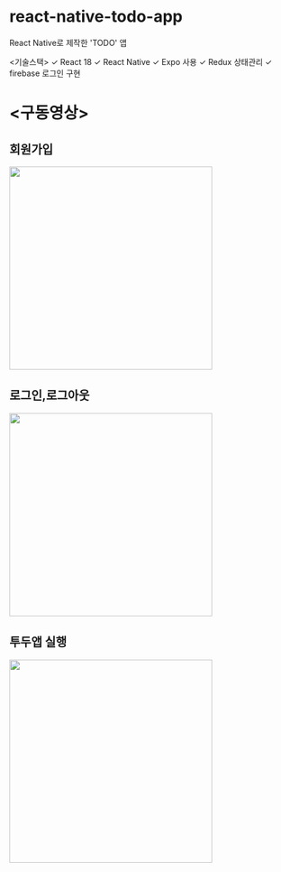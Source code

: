 # react-native-todo-app
React Native로 제작한 'TODO' 앱

<기술스택>
✓ React 18
✓ React Native
✓ Expo 사용
✓ Redux 상태관리
✓ firebase 로그인 구현

<h1><구동영상></h1>
<h2>회원가입</h2>
<img width="360px" src="https://github.com/jaewooann/react-native-todo-app/assets/111404250/25151017-f8a0-488e-a9d6-740af26c9aae" />
<h2>로그인,로그아웃</h2>
<img width="360px" src="https://github.com/jaewooann/react-native-todo-app/assets/111404250/3c46d309-f4cb-41e9-84ce-107eb301e68b" />
<h2>투두앱 실행</h2>
<img width="360px" src="https://github.com/jaewooann/react-native-todo-app/assets/111404250/27844351-2520-4280-8cb7-dffe544a703e" />
